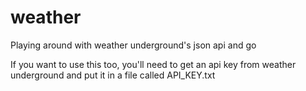 weather
=======

Playing around with weather underground's json api and go

If you want to use this too, you'll need to get an api key from weather underground and put it in a file called API_KEY.txt
